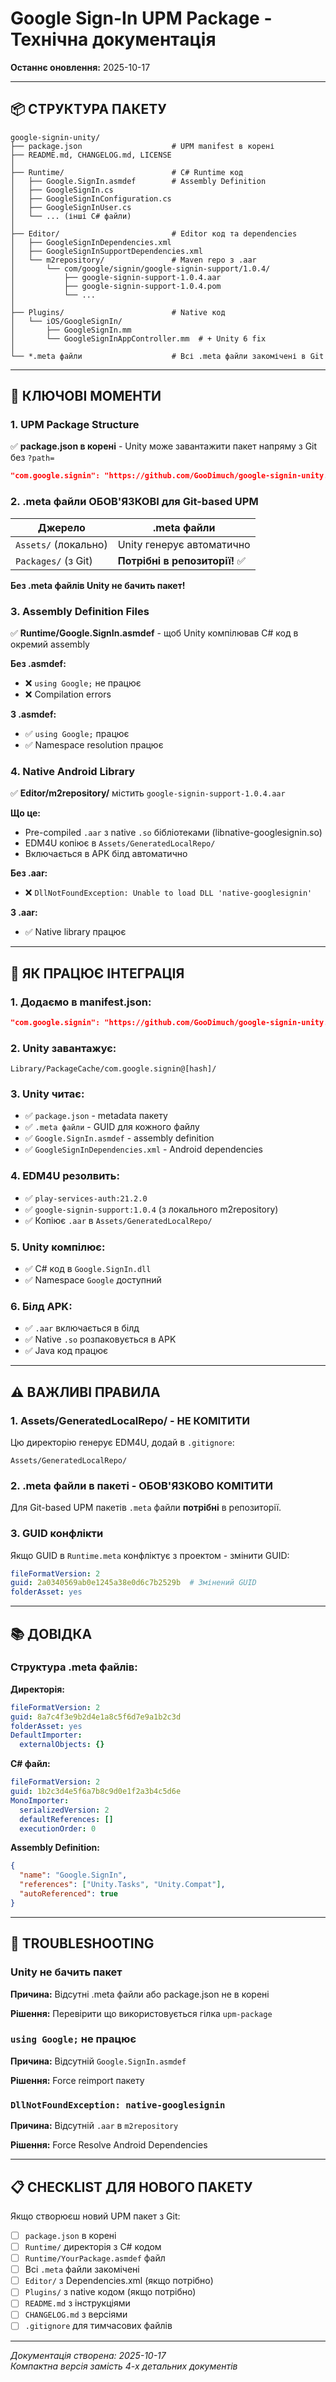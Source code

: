 # Google Sign-In UPM Package - Технічна документація

**Останнє оновлення:** 2025-10-17

---

## 📦 СТРУКТУРА ПАКЕТУ

```
google-signin-unity/
├── package.json                    # UPM manifest в корені
├── README.md, CHANGELOG.md, LICENSE
│
├── Runtime/                        # C# Runtime код
│   ├── Google.SignIn.asmdef        # Assembly Definition
│   ├── GoogleSignIn.cs
│   ├── GoogleSignInConfiguration.cs
│   ├── GoogleSignInUser.cs
│   └── ... (інші C# файли)
│
├── Editor/                         # Editor код та dependencies
│   ├── GoogleSignInDependencies.xml
│   ├── GoogleSignInSupportDependencies.xml
│   └── m2repository/               # Maven repo з .aar
│       └── com/google/signin/google-signin-support/1.0.4/
│           ├── google-signin-support-1.0.4.aar
│           ├── google-signin-support-1.0.4.pom
│           └── ...
│
├── Plugins/                        # Native код
│   └── iOS/GoogleSignIn/
│       ├── GoogleSignIn.mm
│       └── GoogleSignInAppController.mm  # + Unity 6 fix
│
└── *.meta файли                    # Всі .meta файли закомічені в Git
```

---

## 🔑 КЛЮЧОВІ МОМЕНТИ

### 1. UPM Package Structure

✅ **package.json в корені** - Unity може завантажити пакет напряму з Git без `?path=`

```json
"com.google.signin": "https://github.com/GooDimuch/google-signin-unity.git#upm-package"
```

### 2. .meta файли ОБОВ'ЯЗКОВІ для Git-based UPM

| Джерело | .meta файли |
|---------|-------------|
| `Assets/` (локально) | Unity генерує автоматично |
| `Packages/` (з Git) | **Потрібні в репозиторії!** ✅ |

**Без .meta файлів Unity не бачить пакет!**

### 3. Assembly Definition Files

✅ **Runtime/Google.SignIn.asmdef** - щоб Unity компілював C# код в окремий assembly

**Без .asmdef:**
- ❌ `using Google;` не працює
- ❌ Compilation errors

**З .asmdef:**
- ✅ `using Google;` працює
- ✅ Namespace resolution працює

### 4. Native Android Library

✅ **Editor/m2repository/** містить `google-signin-support-1.0.4.aar`

**Що це:**
- Pre-compiled `.aar` з native `.so` бібліотеками (libnative-googlesignin.so)
- EDM4U копіює в `Assets/GeneratedLocalRepo/`
- Включається в APK білд автоматично

**Без .aar:**
- ❌ `DllNotFoundException: Unable to load DLL 'native-googlesignin'`

**З .aar:**
- ✅ Native library працює

---

## 🚀 ЯК ПРАЦЮЄ ІНТЕГРАЦІЯ

### 1. Додаємо в manifest.json:
```json
"com.google.signin": "https://github.com/GooDimuch/google-signin-unity.git#upm-package"
```

### 2. Unity завантажує:
```
Library/PackageCache/com.google.signin@[hash]/
```

### 3. Unity читає:
- ✅ `package.json` - metadata пакету
- ✅ `.meta файли` - GUID для кожного файлу
- ✅ `Google.SignIn.asmdef` - assembly definition
- ✅ `GoogleSignInDependencies.xml` - Android dependencies

### 4. EDM4U резолвить:
- ✅ `play-services-auth:21.2.0`
- ✅ `google-signin-support:1.0.4` (з локального m2repository)
- ✅ Копіює `.aar` в `Assets/GeneratedLocalRepo/`

### 5. Unity компілює:
- ✅ C# код в `Google.SignIn.dll`
- ✅ Namespace `Google` доступний

### 6. Білд APK:
- ✅ `.aar` включається в білд
- ✅ Native `.so` розпаковується в APK
- ✅ Java код працює

---

## ⚠️ ВАЖЛИВІ ПРАВИЛА

### 1. Assets/GeneratedLocalRepo/ - НЕ КОМІТИТИ

Цю директорію генерує EDM4U, додай в `.gitignore`:

```gitignore
Assets/GeneratedLocalRepo/
```

### 2. .meta файли в пакеті - ОБОВ'ЯЗКОВО КОМІТИТИ

Для Git-based UPM пакетів `.meta` файли **потрібні** в репозиторії.

### 3. GUID конфлікти

Якщо GUID в `Runtime.meta` конфліктує з проектом - змінити GUID:

```yaml
fileFormatVersion: 2
guid: 2a0340569ab0e1245a38e0d6c7b2529b  # Змінений GUID
folderAsset: yes
```

---

## 📚 ДОВІДКА

### Структура .meta файлів:

**Директорія:**
```yaml
fileFormatVersion: 2
guid: 8a7c4f3e9b2d4e1a8c5f6d7e9a1b2c3d
folderAsset: yes
DefaultImporter:
  externalObjects: {}
```

**C# файл:**
```yaml
fileFormatVersion: 2
guid: 1b2c3d4e5f6a7b8c9d0e1f2a3b4c5d6e
MonoImporter:
  serializedVersion: 2
  defaultReferences: []
  executionOrder: 0
```

**Assembly Definition:**
```json
{
  "name": "Google.SignIn",
  "references": ["Unity.Tasks", "Unity.Compat"],
  "autoReferenced": true
}
```

---

## 🔧 TROUBLESHOOTING

### Unity не бачить пакет
**Причина:** Відсутні .meta файли або package.json не в корені

**Рішення:** Перевірити що використовується гілка `upm-package`

### `using Google;` не працює
**Причина:** Відсутній `Google.SignIn.asmdef`

**Рішення:** Force reimport пакету

### `DllNotFoundException: native-googlesignin`
**Причина:** Відсутній `.aar` в `m2repository`

**Рішення:** Force Resolve Android Dependencies

---

## 📋 CHECKLIST ДЛЯ НОВОГО ПАКЕТУ

Якщо створюєш новий UPM пакет з Git:

- [ ] `package.json` в корені
- [ ] `Runtime/` директорія з C# кодом
- [ ] `Runtime/YourPackage.asmdef` файл
- [ ] Всі `.meta` файли закомічені
- [ ] `Editor/` з Dependencies.xml (якщо потрібно)
- [ ] `Plugins/` з native кодом (якщо потрібно)
- [ ] `README.md` з інструкціями
- [ ] `CHANGELOG.md` з версіями
- [ ] `.gitignore` для тимчасових файлів

---

_Документація створена: 2025-10-17_  
_Компактна версія замість 4-х детальних документів_

